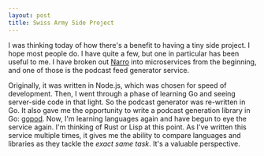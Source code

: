 ```yaml
---
layout: post
title: Swiss Army Side Project
---
```

I was thinking today of how there's a benefit to having a tiny side project. I hope most people do. I have quite a few, but one in particular has been useful to me. I have broken out [Narro](//narro.co) into microservices from the beginning, and one of those is the podcast feed generator service.

Originally, it was written in Node.js, which was chosen for speed of development. Then, I went through a phase of learning Go and seeing server-side code in that light. So the podcast generator was re-written in Go. It also gave me the opportunity to write a podcast generation library in Go: [gopod](https://github.com/andjosh/gopod). Now, I'm learning languages again and have begun to eye the service again. I'm thinking of Rust or Lisp at this point. As I've written this service multiple times, it gives me the ability to compare languages and libraries as they tackle the _exact same task_. It's a valuable perspective.
